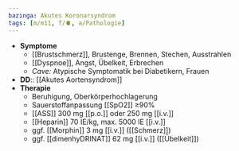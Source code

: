 ```yaml
---
bazinga: Akutes Koronarsyndrom
tags: [m/m11, f/🫀, a/Pathologie]
---
```

- **Symptome**
	- [[Brustschmerz]], Brustenge, Brennen, Stechen, Ausstrahlen
	- [[Dyspnoe]], Angst, Übelkeit, Erbrechen
	- *Cave:* Atypische Symptomatik bei Diabetikern, Frauen
- **DD**:: [[Akutes Aortensyndrom]]
- **Therapie**
	- Beruhigung, Oberkörperhochlagerung
	- Sauerstoffanpassung [[SpO2]] ≥90%
	- [[ASS]] 300 mg [[p.o.]] oder 250 mg [[i.v.]]
	- [[Heparin]] 70 IE/kg, max. 5000 IE [[i.v.]]
	- ggf. [[Morphin]] 3 mg [[i.v.]] ([[Schmerz]])
	- ggf. [[dimenhyDRINAT]] 62 mg [[i.v.]] ([[Übelkeit]])